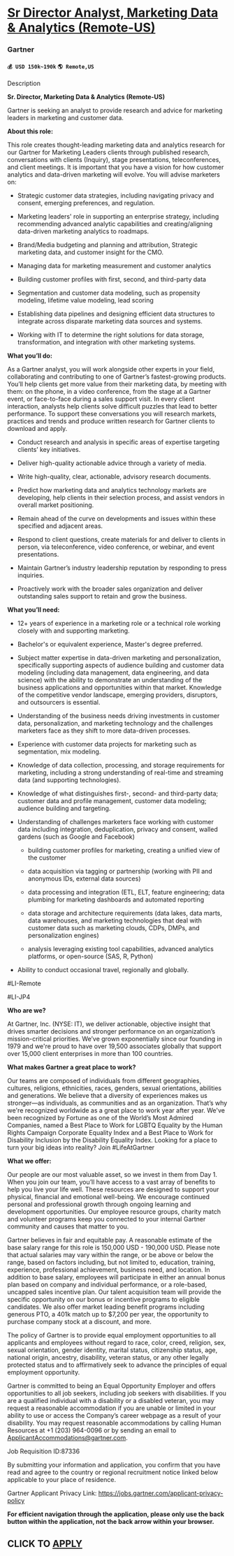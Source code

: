 # [Sr Director Analyst, Marketing Data & Analytics (Remote-US)](https://www.remotewlb.com/apply/sr-director-analyst-marketing-data-analytics-remote-us)  
### Gartner  
#### `💰 USD 150k~190k` `🌎 Remote,US`  

Description

**Sr. Director, Marketing Data & Analytics (Remote-US)**

Gartner is seeking an analyst to provide research and advice for marketing leaders in marketing and customer data.

 **About this role:**

This role creates thought-leading marketing data and analytics research for our Gartner for Marketing Leaders clients through published research, conversations with clients (Inquiry), stage presentations, teleconferences, and client meetings. It is important that you have a vision for how customer analytics and data-driven marketing will evolve. You will advise marketers on:

  * Strategic customer data strategies, including navigating privacy and consent, emerging preferences, and regulation.

  * Marketing leaders' role in supporting an enterprise strategy, including recommending advanced analytic capabilities and creating/aligning data-driven marketing analytics to roadmaps.

  * Brand/Media budgeting and planning and attribution, Strategic marketing data, and customer insight for the CMO.

  * Managing data for marketing measurement and customer analytics

  * Building customer profiles with first, second, and third-party data

  * Segmentation and customer data modeling, such as propensity modeling, lifetime value modeling, lead scoring

  * Establishing data pipelines and designing efficient data structures to integrate across disparate marketing data sources and systems.

  * Working with IT to determine the right solutions for data storage, transformation, and integration with other marketing systems.

 **What you’ll do:**

As a Gartner analyst, you will work alongside other experts in your field, collaborating and contributing to one of Gartner’s fastest-growing products. You’ll help clients get more value from their marketing data, by meeting with them: on the phone, in a video conference, from the stage at a Gartner event, or face-to-face during a sales support visit. In every client interaction, analysts help clients solve difficult puzzles that lead to better performance. To support these conversations you will research markets, practices and trends and produce written research for Gartner clients to download and apply.

  * Conduct research and analysis in specific areas of expertise targeting clients’ key initiatives.

  * Deliver high-quality actionable advice through a variety of media.

  * Write high-quality, clear, actionable, advisory research documents.

  * Predict how marketing data and analytics technology markets are developing, help clients in their selection process, and assist vendors in overall market positioning.

  * Remain ahead of the curve on developments and issues within these specified and adjacent areas.

  * Respond to client questions, create materials for and deliver to clients in person, via teleconference, video conference, or webinar, and event presentations.

  * Maintain Gartner’s industry leadership reputation by responding to press inquiries.

  * Proactively work with the broader sales organization and deliver outstanding sales support to retain and grow the business.

 **What you’ll need:**

  * 12+ years of experience in a marketing role or a technical role working closely with and supporting marketing.

  * Bachelor's or equivalent experience, Master's degree preferred.

  * Subject matter expertise in data-driven marketing and personalization, specifically supporting aspects of audience building and customer data modeling (including data management, data engineering, and data science) with the ability to demonstrate an understanding of the business applications and opportunities within that market. Knowledge of the competitive vendor landscape, emerging providers, disruptors, and outsourcers is essential.

  * Understanding of the business needs driving investments in customer data, personalization, and marketing technology and the challenges marketers face as they shift to more data-driven processes.

  * Experience with customer data projects for marketing such as segmentation, mix modeling.

  * Knowledge of data collection, processing, and storage requirements for marketing, including a strong understanding of real-time and streaming data (and supporting technologies).

  * Knowledge of what distinguishes first-, second- and third-party data; customer data and profile management, customer data modeling; audience building and targeting.

  * Understanding of challenges marketers face working with customer data including integration, deduplication, privacy and consent, walled gardens (such as Google and Facebook)

    * building customer profiles for marketing, creating a unified view of the customer

    * data acquisition via tagging or partnership (working with PII and anonymous IDs, external data sources)

    * data processing and integration (ETL, ELT, feature engineering; data plumbing for marketing dashboards and automated reporting

    * data storage and architecture requirements (data lakes, data marts, data warehouses, and marketing technologies that deal with customer data such as marketing clouds, CDPs, DMPs, and personalization engines)

    * analysis leveraging existing tool capabilities, advanced analytics platforms, or open-source (SAS, R, Python)

  * Ability to conduct occasional travel, regionally and globally.

#LI-Remote

#LI-JP4

 **Who are we?**

At Gartner, Inc. (NYSE: IT), we deliver actionable, objective insight that drives smarter decisions and stronger performance on an organization’s mission-critical priorities. We’ve grown exponentially since our founding in 1979 and we're proud to have over 19,500 associates globally that support over 15,000 client enterprises in more than 100 countries.

 **What makes Gartner a great place to work?**

Our teams are composed of individuals from different geographies, cultures, religions, ethnicities, races, genders, sexual orientations, abilities and generations. We believe that a diversity of experiences makes us stronger—as individuals, as communities and as an organization. That’s why we're recognized worldwide as a great place to work year after year. We've been recognized by Fortune as one of the World’s Most Admired Companies, named a Best Place to Work for LGBTQ Equality by the Human Rights Campaign Corporate Equality Index and a Best Place to Work for Disability Inclusion by the Disability Equality Index. Looking for a place to turn your big ideas into reality? Join #LifeAtGartner

**What we offer:**

Our people are our most valuable asset, so we invest in them from Day 1. When you join our team, you’ll have access to a vast array of benefits to help you live your life well. These resources are designed to support your physical, financial and emotional well-being. We encourage continued personal and professional growth through ongoing learning and development opportunities. Our employee resource groups, charity match and volunteer programs keep you connected to your internal Gartner community and causes that matter to you.

Gartner believes in fair and equitable pay. A reasonable estimate of the base salary range for this role is 150,000 USD - 190,000 USD. Please note that actual salaries may vary within the range, or be above or below the range, based on factors including, but not limited to, education, training, experience, professional achievement, business need, and location. In addition to base salary, employees will participate in either an annual bonus plan based on company and individual performance, or a role-based, uncapped sales incentive plan. Our talent acquisition team will provide the specific opportunity on our bonus or incentive programs to eligible candidates. We also offer market leading benefit programs including generous PTO, a 401k match up to $7,200 per year, the opportunity to purchase company stock at a discount, and more.

  
The policy of Gartner is to provide equal employment opportunities to all applicants and employees without regard to race, color, creed, religion, sex, sexual orientation, gender identity, marital status, citizenship status, age, national origin, ancestry, disability, veteran status, or any other legally protected status and to affirmatively seek to advance the principles of equal employment opportunity.

Gartner is committed to being an Equal Opportunity Employer and offers opportunities to all job seekers, including job seekers with disabilities. If you are a qualified individual with a disability or a disabled veteran, you may request a reasonable accommodation if you are unable or limited in your ability to use or access the Company’s career webpage as a result of your disability. You may request reasonable accommodations by calling Human Resources at +1 (203) 964-0096 or by sending an email to ApplicantAccommodations@gartner.com.

Job Requisition ID:87336

By submitting your information and application, you confirm that you have read and agree to the country or regional recruitment notice linked below applicable to your place of residence.

Gartner Applicant Privacy Link: https://jobs.gartner.com/applicant-privacy-policy

  
 **For efficient navigation through the application, please only use the back button within the application, not the back arrow within your browser.**

  
## CLICK TO [APPLY](https://www.remotewlb.com/apply/sr-director-analyst-marketing-data-analytics-remote-us)

